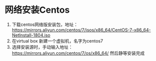 # 网络安装Centos
1. 下载centos网络版安装包，地址： https://mirrors.aliyun.com/centos/7/isos/x86_64/CentOS-7-x86_64-NetInstall-1804.iso
2. 在virtual box 新建一个虚拟机，名字为centos7
3. 选择安装源时，手动输入地址：https://mirrors.aliyun.com/centos/7/os/x86_64/ 然后静等安装完成
